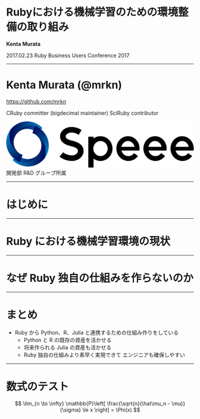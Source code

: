 <!--
  footer: Ruby Business Users Conference 2017 (2017.02.23)
  $theme: gaia
-->
<!-- *footer: -->

# Rubyにおける機械学習のための環境整備の取り組み

**Kenta Murata**

2017.02.23
Ruby Business Users Conference 2017

---

# Kenta Murata (@mrkn)

https://github.com/mrkn

CRuby committer (bigdecimal maintainer)
SciRuby contributor

![38%](img/speee_logo.png)
開発部 R&D グループ所属


---

# はじめに


---

# Ruby における機械学習環境の現状

---

# なぜ Ruby 独自の仕組みを作らないのか


---

# まとめ

- Ruby から Python、R、Julia と連携するための仕組み作りをしている
  - Python と R の既存の資産を活かせる
  - 将来作られる Julia の資産も活かせる
  - Ruby 独自の仕組みより素早く実現できて エンジニアも確保しやすい

---

# 数式のテスト

$$ \lim_{n \to \infty} \mathbb{P}\left[ \frac{\sqrt{n}(\hat\mu_n - \mu)}{\sigma} \le x \right] = \Phi(x) $$

